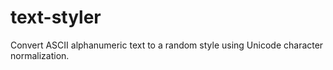 # text-styler
Convert ASCII alphanumeric text to a random style using Unicode character normalization.
